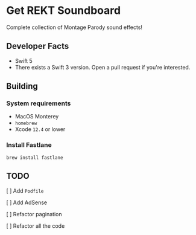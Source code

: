 
# Get REKT Soundboard
Complete collection of Montage Parody sound effects!

## Developer Facts
* Swift 5
* There exists a Swift 3 version. Open a pull request if you're 
interested.
## Building
### System requirements
* MacOS Monterey
* `homebrew`
* Xcode `12.4` or lower
  
### Install Fastlane
`brew install fastlane`

  

  

  

## TODO

[ ] Add `Podfile`

[ ] Add AdSense

[ ] Refactor pagination

[ ] Refactor all the code
